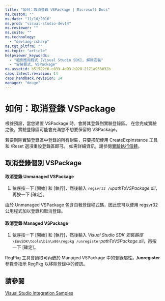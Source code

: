 ```yaml
---
title: "如何：取消登錄 VSPackage | Microsoft Docs"
ms.custom: ""
ms.date: "11/16/2016"
ms.prod: "visual-studio-dev14"
ms.reviewer: ""
ms.suite: ""
ms.technology: 
  - "devlang-csharp"
ms.tgt_pltfrm: ""
ms.topic: "article"
helpviewer_keywords: 
  - "範例應用程式 [Visual Studio SDK], 解除安裝"
  - "安裝程式, VSPackage"
ms.assetid: b51522f0-c033-4d93-b928-2171a953032b
caps.latest.revision: 14
caps.handback.revision: 14
manager: "douge"
---
```

# 如何：取消登錄 VSPackage
根據預設，當您建置 VSPackage 時，會將其登錄到實驗登錄區。 在您完成實驗之後，實驗登錄區可能會充滿您不想要保留的 VSPackage。  
  
 若要刪除實驗登錄區中登錄的所有封裝，只要搭配使用 CreateExpInstance 工具和 \/Reset 選項重設登錄區即可。 如需詳細資訊，請參閱[實驗執行個體](../extensibility/the-experimental-instance.md)。  
  
## 取消登錄個別 VSPackage  
  
#### 取消登錄 Unmanaged VSPackage  
  
1.  依序按一下 \[開始\] 和 \[執行\]，然後輸入 `regsvr32 /u`*pathToVSPackage.dll*，再按一下 \[確定\]。  
  
 由於 Unmanaged VSPackage 包含自我登錄程式碼，因此您可以使用 regsvr32 公用程式加以登錄和取消登錄。  
  
#### 取消登錄 Managed VSPackage  
  
1.  依序按一下 \[開始\] 和 \[執行\]，然後輸入 *Visual Studio SDK 安裝路徑*`\EnvSDK\tools\bin\x86\regpkg /unregister`*pathToVSPackage.dll*，再按一下 \[確定\]。  
  
 RegPkg 工具會讀取可內嵌於 Managed VSPackage 中的登錄屬性。**\/unregister** 參數會指示 RegPkg 以移除登錄中的資訊。  
  
## 請參閱  
 [Visual Studio Integration Samples](http://msdn.microsoft.com/zh-tw/b5dbf078-3af2-4fed-a1ea-171e4ee73a43)